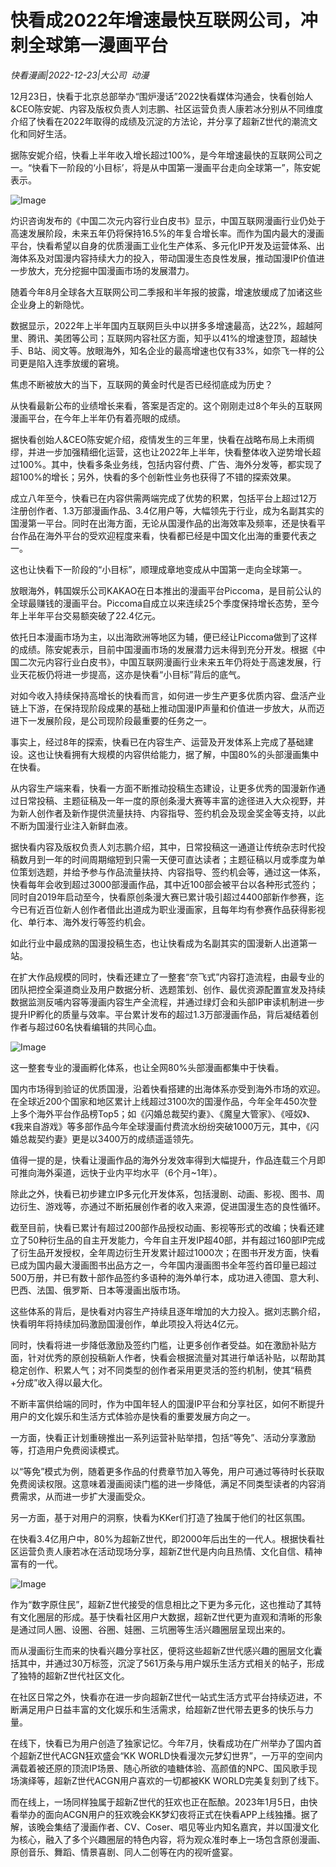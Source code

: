 # 快看成2022年增速最快互联网公司，冲刺全球第一漫画平台

*快看漫画|2022-12-23|大公司 
                                                动漫*

12月23日，快看于北京总部举办“围炉漫话”2022快看媒体沟通会，快看创始人&CEO陈安妮、内容及版权负责人刘志鹏、社区运营负责人康若冰分别从不同维度介绍了快看在2022年取得的成绩及沉淀的方法论，并分享了超新Z世代的潮流文化和同好生活。

据陈安妮介绍，快看上半年收入增长超过100%，是今年增速最快的互联网公司之一。“快看下一阶段的‘小目标’，将是从中国第一漫画平台走向全球第一”，陈安妮表示。

![Image](http://static.ylzbl.com/uploads/ueditor/php/upload/image/20221223/1671792409407197.png)

灼识咨询发布的《中国二次元内容行业白皮书》显示，中国互联网漫画行业仍处于高速发展阶段，未来五年仍将保持16.5%的年复合增长率。而作为国内最大的漫画平台，快看希望以自身的优质漫画工业化生产体系、多元化IP开发及运营体系、出海体系及对国漫内容持续大力的投入，带动国漫生态良性发展，推动国漫IP价值进一步放大，充分挖掘中国漫画市场的发展潜力。

随着今年8月全球各大互联网公司二季报和半年报的披露，增速放缓成了加诸这些企业身上的新隐忧。

数据显示，2022年上半年国内互联网巨头中以拼多多增速最高，达22%，超越阿里、腾讯、美团等公司；互联网内容社区方面，知乎以41%的增速登顶，超越快手、B站、阅文等。放眼海外，知名企业的最高增速也仅有33%，如奈飞一样的公司更是陷入连季放缓的窘境。

焦虑不断被放大的当下，互联网的黄金时代是否已经彻底成为历史？

从快看最新公布的业绩增长来看，答案是否定的。这个刚刚走过8个年头的互联网漫画平台，在今年上半年仍有着亮眼的成绩。

据快看创始人&CEO陈安妮介绍，疫情发生的三年里，快看在战略布局上未雨绸缪，并进一步加强精细化运营，这也让2022年上半年，快看整体收入逆势增长超过100%。其中，快看多条业务线，包括内容付费、广告、海外分发等，都实现了超100%的增长；另外，快看的多个创新性业务也获得了不错的探索效果。

成立八年至今，快看已在内容供需两端完成了优势的积累，包括平台上超过12万注册创作者、1.3万部漫画作品、3.4亿用户等，大幅领先于行业，成为名副其实的国漫第一平台。同时在出海方面，无论从国漫作品的出海效率及频率，还是快看平台作品在海外平台的受欢迎程度来看，快看都已经是中国文化出海的重要代表之一。

这也让快看下一阶段的“小目标”，顺理成章地变成从中国第一走向全球第一。

放眼海外，韩国娱乐公司KAKAO在日本推出的漫画平台Piccoma，是目前公认的全球最赚钱的漫画平台。Piccoma自成立以来连续25个季度保持增长态势，至今年上半年平台交易额突破了22.4亿元。

依托日本漫画市场为主，以出海欧洲等地区为辅，便已经让Piccoma做到了这样的成绩。陈安妮表示，目前中国漫画市场的发展潜力远未得到充分开发。根据《中国二次元内容行业白皮书》，中国互联网漫画行业未来五年仍将处于高速发展，行业天花板仍将进一步提高，这亦是快看“小目标”背后的底气。

对如今收入持续保持高增长的快看而言，如何进一步生产更多优质内容、盘活产业链上下游，在保持现阶段成果的基础上推动国漫IP声量和价值进一步放大，从而迈进下一发展阶段，是公司现阶段最重要的任务之一。

事实上，经过8年的探索，快看已在内容生产、运营及开发体系上完成了基础建设。这也让快看拥有大规模的内容供给能力，据了解，中国80%的头部漫画集中在快看。

从内容生产端来看，快看一方面不断推动投稿生态建设，让更多优秀的国漫新作通过日常投稿、主题征稿及一年一度的原创条漫大赛等丰富的途径进入大众视野，并为新人创作者及新作提供流量扶持、内容指导、签约机会及现金奖金等支持，以此不断为国漫行业注入新鲜血液。

据快看内容及版权负责人刘志鹏介绍，其中，日常投稿这一通道让传统杂志时代投稿数月到一年的时间周期缩短到只需一天便可直达读者；主题征稿以月或季度为单位策划选题，并给予参与作品流量扶持、内容指导、签约机会等，通过这一体系，快看每年会收到超过3000部漫画作品，其中近100部会被平台以各种形式签约；同时自2019年启动至今，快看原创条漫大赛已累计吸引超过4400部新作参赛，迄今已有近百位新人创作者借此出道成为职业漫画家，且每年均有参赛作品获得影视化、单行本、海外发行等签约机会。

如此行业中最成熟的国漫投稿生态，也让快看成为名副其实的国漫新人出道第一站。

在扩大作品规模的同时，快看还建立了一整套“奈飞式”内容打造流程，由最专业的团队把控全渠道商业及用户数据分析、选题策划、创作、最优资源配置宣发及持续数据监测反哺内容等漫画内容生产全流程，并通过绿灯会和头部IP审读机制进一步提升IP孵化的质量与效率。平台累计发布的超过1.3万部漫画作品，背后凝结着创作者与超过60名快看编辑的共同心血。

![Image](http://static.ylzbl.com/uploads/ueditor/php/upload/image/20221223/1671792512394315.png)

这一整套专业的漫画孵化体系，也让全网80%头部漫画都集中于快看。

国内市场得到验证的优质国漫，沿着快看搭建的出海体系亦受到海外市场的欢迎。在全球近200个国家和地区累计上线超过3100次的国漫作品，今年全年450次登上多个海外平台作品榜Top5；如《闪婚总裁契约妻》、《魔皇大管家》、《哑奴》、《我来自游戏》等多部作品今年全球漫画付费流水纷纷突破1000万元，其中，《闪婚总裁契约妻》更是以3400万的成绩遥遥领先。

值得一提的是，快看让漫画作品的海外分发效率得到大幅提升，作品连载三个月即可推向海外渠道，远快于业内平均水平（6个月~1年）。

除此之外，快看已初步建立IP多元化开发体系，包括漫剧、动画、影视、图书、周边衍生、游戏等，亦通过不断拓展创作者的收入来源，促进国漫生态的良性循环。

截至目前，快看已累计有超过200部作品授权动画、影视等形式的改编；快看还建立了50种衍生品的自主开发能力，今年自主开发IP超40部，并有超过160部IP完成了衍生品开发授权，全年周边衍生开发累计超过1000次；在图书开发方面，快看已成为国内最大漫画图书出品方之一，今年国内漫画图书全年签约首印量已超过500万册，并已有数十部作品签约多语种的海外单行本，成功进入德国、意大利、巴西、法国、俄罗斯、日本等漫画出版市场。

这些体系的背后，是快看对内容生产持续且逐年增加的大力投入。据刘志鹏介绍，快看明年将持续加码激励国漫创作，单此项投入将达4亿元。

同时，快看将进一步降低激励及签约门槛，让更多创作者受益。如在激励补贴方面，针对优秀的原创投稿新人作者，快看会根据流量对其进行单话补贴，以帮助其稳定创作、积累人气；对不同类型的创作者采用更灵活的签约机制，使其“稿费+分成”收入得以最大化。

不断丰富供给端的同时，作为中国年轻人的国漫IP平台和分享社区，如何不断提升用户的文化娱乐和生活方式体验亦是快看的重要发展方向之一。

一方面，快看正计划重磅推出一系列运营补贴举措，包括“等免”、活动分享激励等，打造用户免费阅读模式。

以“等免”模式为例，随着更多作品的付费章节加入等免，用户可通过等待时长获取免费阅读权限。这意味着漫画阅读门槛的进一步降低，满足不同类型读者的内容消费需求，从而进一步扩大漫画受众。

另一方面，基于对用户的洞察，快看为KKer们打造了独属于他们的社区氛围。

在快看3.4亿用户中，80%为超新Z世代，即2000年后出生的一代人。根据快看社区运营负责人康若冰在活动现场分享，超新Z世代是内向且热情、文化自信、精神富有的一代。

![Image](http://static.ylzbl.com/uploads/ueditor/php/upload/image/20221223/1671792584538178.png)

作为“数字原住民”，超新Z世代接受的信息相比之下更为多元化，这也推动了其特有文化圈层的形成。基于快看社区用户大数据，超新Z世代更为直观和清晰的形象是通过同人圈、设圈、谷圈、娃圈、三坑圈等生活兴趣圈层呈现出来的。

而从漫画衍生而来的快看兴趣分享社区，便将这些超新Z世代感兴趣的圈层文化囊括其中，并通过30万标签，沉淀了561万条与用户娱乐生活方式相关的帖子，形成了独特的超新Z世代社区文化。

在社区日常之外，快看亦在进一步向超新Z世代一站式生活方式平台持续迈进，不断满足用户日益丰富的文化娱乐和生活需求，给超新Z世代带去更多的快乐与力量。

在线下，快看已为用户创造了独家记忆。今年7月，快看成功在广州举办了国内首个超新Z世代ACGN狂欢盛会“KK WORLD快看漫次元梦幻世界”，一万平的空间内满载着被还原的顶流IP场景、随心所欲的嗑糖体验、高颜值的NPC、国风歌手现场演绎等，超新Z世代ACGN用户喜欢的一切都被KK WORLD完美复刻到了线下。

而在线上，一场同样独属于超新Z世代的狂欢也正在酝酿。2023年1月5日，由快看举办的面向ACGN用户的狂欢晚会KK梦幻夜将正式在快看APP上线独播。据了解，该晚会集结了漫画作者、CV、Coser、唱见等业内知名嘉宾，并以国漫文化为核心，融入了多个兴趣圈层的特色内容，将为观众准时奉上一场包含原创漫画、原创音乐、舞蹈、情景喜剧、同人二创等在内的视听盛宴。

